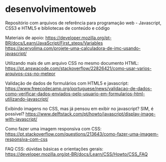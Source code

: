 # desenvolvimentoweb
Repositório com arquivos de referência para programação web - Javascript, CSS3 e HTML5 e bibliotecas de conteúdo e código

Materiais de apoio:
https://developer.mozilla.org/pt-BR/docs/Learn/JavaScript/First_steps/Variables
https://acervolima.com/projete-uma-calculadora-de-imc-usando-javascript/

Utilizando mais de um arquivo CSS no mesmo documento HTML:
https://pt.answacode.com/stackoverflow/22826421/como-usar-varios-arquivos-css-no-meteor

Validação de dados de formulários com HTML5 e javascript:
https://www.freecodecamp.org/portuguese/news/validacao-de-dados-como-verificar-dados-enviados-pelo-usuario-em-formularios-html-utilizando-javascript/

Exibindo imagens no CSS, mas já pensou em exibir no javascript? SIM, é possível?
https://www.delftstack.com/pt/howto/javascript/display-image-with-javascript/

Como fazer uma imagem responsiva com CSS:
https://pt.stackoverflow.com/questions/213643/como-fazer-uma-imagem-responsiva-com-css

FAQ CSS: dúvidas básicas e orientações gerais:
https://developer.mozilla.org/pt-BR/docs/Learn/CSS/Howto/CSS_FAQ
